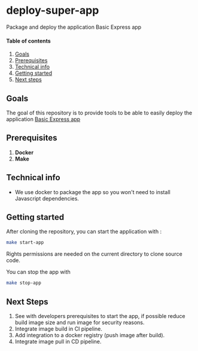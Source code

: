 # deploy-super-app

Package and deploy the application Basic Express app

#### Table of contents

1. [Goals](#goals)
2. [Prerequisites](#prerequisites)
2. [Technical info](#technical-stack)
3. [Getting started](#getting-started)
4. [Next steps](#next-steps)

## Goals

The goal of this repository is to provide tools to be able to easily deploy the application [Basic Express app](https://github.com/tomsquest/recruitement-exam-ops)

## Prerequisites

1. **Docker**
2. **Make**

## Technical info

* We use docker to package the app so you won't need to install Javascript dependencies.

## Getting started

After cloning the repository, you can start the application with :

```sh
make start-app
```
Rights permissions are needed on the current directory to clone source code.


You can stop the app with 
```sh
make stop-app
```

## Next Steps
1. See with developers prerequisites to start the app, if possible reduce build image size and run image for security reasons.
3. Integrate image build in CI pipeline.
2. Add integration to a docker registry (push image after build).
4. Integrate image pull in CD pipeline.